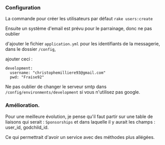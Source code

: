 ### Configuration
La commande pour créer les utilisateurs par défaut `rake users:create`

Ensuite un système d'email est prévu pour le parrainage, donc ne pas oublier

d'ajouter le fichier `application.yml` pour les identifiants de la messagerie, dans le dossier `/config`,

ajouter ceci :

```
development:
  username: "christophemilliere93@gmail.com"
  pwd: "Fraise92"
```

Ne pas oublier de changer le serveur smtp dans `/config/environments/development` si vous n'utilisez pas google.


### Amélioration.

Pour une meilleure évolution, je pense qu'il faut partir sur une table de liaisons qui serait : `Sponsorships` et dans laquelle il y aurait les champs : user_id, godchild_id.

Ce qui permettrait d'avoir un service avec des méthodes plus allégées.
